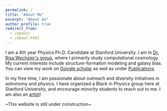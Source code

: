 ```yaml
---
permalink: /
title: "About Me"
excerpt: "About me"
author_profile: true
redirect_from: 
  - /about/
  - /about.html
---
```


I am a 4th year Physics Ph.D. Candidate at Stanford University. I am in [Dr. Risa Wechsler's group](https://www.risawechsler.com/gfc-group.html), where I primarily study computational cosmology. My current interests include structure-formation modeling and galaxy bias. You can view my work on [Google scholar](https://scholar.google.com/citations?hl=en&authuser=2&user=cL4njVMAAAAJ) as well as under [Publications](https://mshiferaw.github.io/publications/).

In my free time, I am passionate about outreach and diversity initiatives in astronomy and physics. I have organized a Black in Physics group here at Stanford University, and encourage minority students to reach out to me. I am also an [artist](https://www.instagram.com/artbymahlet/)!

~This website is still under construction~
